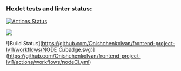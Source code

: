 ### Hexlet tests and linter status:

[![Actions Status](https://github.com/OnishchenkoIvan/frontend-project-lvl1/workflows/hexlet-check/badge.svg)](https://github.com/OnishchenkoIvan/frontend-project-lvl1/actions)

<a href="https://codeclimate.com/github/OnishchenkoIvan/frontend-project-lvl1/maintainability"><img src="https://api.codeclimate.com/v1/badges/380ca5e9cd4103bedd6e/maintainability" /></a>

![Build Status](https://github.com/OnishchenkoIvan/frontend-project-lvl1/workflows/NODE Ci/badge.svg)](https://github.com/OnishchenkoIvan/frontend-project-lvl1/actions/workflows/nodeCi.yml)

